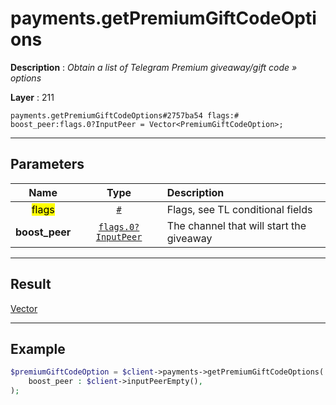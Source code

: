 # payments.getPremiumGiftCodeOptions

**Description** : *Obtain a list of Telegram Premium giveaway/gift code &raquo; options*

**Layer** : 211

```tl
payments.getPremiumGiftCodeOptions#2757ba54 flags:# boost_peer:flags.0?InputPeer = Vector<PremiumGiftCodeOption>;
```

---

## Parameters

| Name | Type | Description |
| :---: | :---: | :--- |
| <mark>flags</mark> | [`#`](type/#) | Flags, see TL conditional fields |
| **boost_peer** | [`flags.0?InputPeer`](type/InputPeer) | The channel that will start the giveaway |

---

## Result

[Vector<PremiumGiftCodeOption>](type/PremiumGiftCodeOption)

---

## Example

```php
$premiumGiftCodeOption = $client->payments->getPremiumGiftCodeOptions(
	boost_peer : $client->inputPeerEmpty(),
);
```